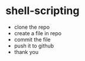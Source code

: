 # shell-scripting 

* clone the repo
* create a file in repo 
* commit the file 
* push it to github
* thank you